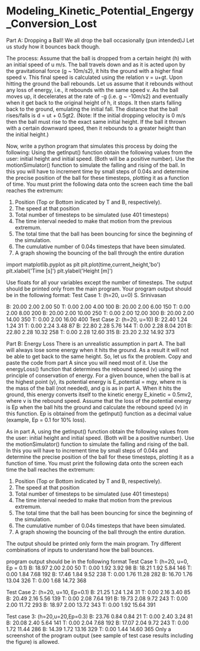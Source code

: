 # Modeling_Kinetic_Potential_Engergy_Conversion_Lost

Part A: Dropping a Ball!
We all drop the ball occasionally (pun intended)J Let us study how it bounces back though.

The process: Assume that the ball is dropped from a certain height (h) with an initial speed of u m/s. The
ball travels down and as it is acted upon by the gravitational force (g ~ 10m/s2), it hits the ground with a
higher final speed v. This final speed is calculated using the relation v = u+gt. Upon hitting the ground the
ball rebounds. Let us assume that it rebounds without any loss of energy, i.e., it rebounds with the same
speed v. As the ball moves up, it decelerates at the rate of -g (i.e. g ~ -10m/s2) and eventually when it get
back to the original height of h, it stops. It then starts falling back to the ground, emulating the initial fall.
The distance that the ball rises/falls is d = ut + 0.5gt2. (Note: If the initial dropping velocity is 0 m/s then
the ball must rise to the exact same initial height. If the ball it thrown with a certain downward speed,
then it rebounds to a greater height than the initial height.)

Now, write a python program that simulates this process by doing the following: Using the getInput()
function obtain the following values from the user: initial height and initial speed. (Both will be a
positive number). Use the motionSimulator() function to simulate the falling and rising of the ball. In
this you will have to increment time by small steps of 0.04s and determine the precise position of the
ball for these timesteps, plotting it as a function of time. You must print the following data onto the
screen each time the ball reaches the extremum:

1. Position (Top or Bottom indicated by T and B, respectively).
2. The speed at that position
3. Total number of timesteps to be simulated (use 401 timesteps)
4. The time interval needed to make that motion from the previous extremum.
5. The total time that the ball has been bouncing for since the beginning of the simulation.
6. The cumulative number of 0.04s timesteps that have been simulated.
7. A graph showing the bouncing of the ball through the entire duration

import matplotlib.pyplot as plt
plt.plot(time,current_height,'bo')
plt.xlabel('Time [s]')
plt.ylabel('Height [m]')

Use floats for all your variables except the number of timesteps. The output should be printed only
from the main program. Your program output should be in the following format:
Test Case 1: (h=20, u=0)
S. Srinivasan

B: 20.00 2.00 2.00 50
T: 0.00 2.00 4.00 100
B: 20.00 2.00 6.00 150
T: 0.00 2.00 8.00 200
B: 20.00 2.00 10.00 250
T: 0.00 2.00 12.00 300
B: 20.00 2.00 14.00 350
T: 0.00 2.00 16.00 400
Test Case 2: (h=20, u=10)
B: 22.40 1.24 1.24 31
T: 0.00 2.24 3.48 87
B: 22.80 2.28 5.76 144
T: 0.00 2.28 8.04 201
B: 22.80 2.28 10.32 258
T: 0.00 2.28 12.60 315
B: 23.20 2.32 14.92 373


Part B: Energy Loss
There is an unrealistic assumption in part A. The ball will always lose some energy when it hits the ground.
As a result it will not be able to get back to the same height. So, let us fix the problem. Copy and paste the
code from part A since you will need most of it. Use the energyLoss() function that determines the
rebound speed (v) using the principle of conservation of energy. For a given bounce, when the ball is at
the highest point (y), its potential energy is E_potential = mgy, where m is the mass of the ball (not
needed), and g is as in part A. When it hits the ground, this energy converts itself to the kinetic energy
E_kinetic = 0.5mv2, where v is the rebound speed. Assume that the loss of the potential energy is Ep when
the ball hits the ground and calculate the rebound speed (v) in this function. Ep is obtained from the
getInput() function as a decimal value (example, Ep = 0.1 for 10% loss).

As in part A, using the getInput() function obtain the following values from the user: initial height and
initial speed. (Both will be a positive number). Use the motionSimulator() function to simulate the falling
and rising of the ball. In this you will have to increment time by small steps of 0.04s and determine the
precise position of the ball for these timesteps, plotting it as a function of time. You must print the
following data onto the screen each time the ball reaches the extremum:
1. Position (Top or Bottom indicated by T and B, respectively).
2. The speed at that position
3. Total number of timesteps to be simulated (use 401 timesteps)
4. The time interval needed to make that motion from the previous extremum.
5. The total time that the ball has been bouncing for since the beginning of the simulation.
6. The cumulative number of 0.04s timesteps that have been simulated.
7. A graph showing the bouncing of the ball through the entire duration.

The output should be printed only form the main program. Try different combinations of inputs to
understand how the ball bounces. 

program output should be in the following format
Test Case 1: (h=20, u=0, Ep = 0.1)
B: 18.97 2.00 2.00 50
T: 0.00 1.92 3.92 98
B: 18.21 1.92 5.84 146
T: 0.00 1.84 7.68 192
B: 17.46 1.84 9.52 238
T: 0.00 1.76 11.28 282
B: 16.70 1.76 13.04 326
T: 0.00 1.68 14.72 368

Test Case 2: (h=20, u=10, Ep=0.1)
B: 21.25 1.24 1.24 31
T: 0.00 2.16 3.40 85
B: 20.49 2.16 5.56 139
T: 0.00 2.08 7.64 191
B: 19.73 2.08 9.72 243
T: 0.00 2.00 11.72 293
B: 18.97 2.00 13.72 343
T: 0.00 1.92 15.64 391

Test case 3: (h=20,u=20,Ep=0.3)
B: 23.76 0.84 0.84 21
T: 0.00 2.40 3.24 81
B: 20.08 2.40 5.64 141
T: 0.00 2.04 7.68 192
B: 17.07 2.04 9.72 243
T: 0.00 1.72 11.44 286
B: 14.39 1.72 13.16 329
T: 0.00 1.44 14.60 365
Only a screenshot of the program output (see sample of test case results including the figure) is allowed.

